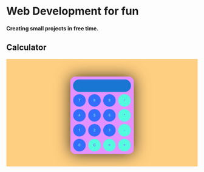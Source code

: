 # Web Development for fun

#### Creating small projects in free time.


## Calculator <a href="https://github.com/SarveshGulhane/WebForFun/tree/master/Calculator">
<img src="https://github.com/SarveshGulhane/WebForFun/blob/master/Calculator/images/Calculator.png">
